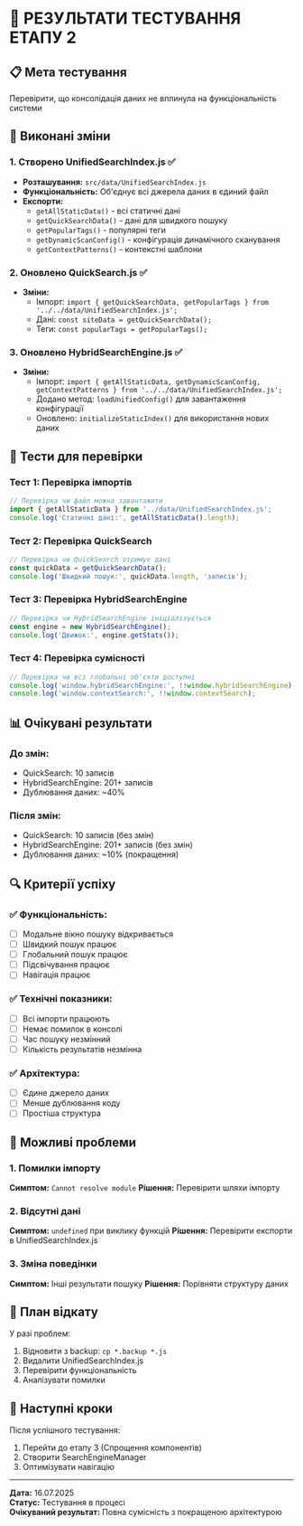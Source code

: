 # 🧪 РЕЗУЛЬТАТИ ТЕСТУВАННЯ ЕТАПУ 2

## 📋 Мета тестування
Перевірити, що консолідація даних не вплинула на функціональність системи

## 🔧 Виконані зміни

### 1. Створено UnifiedSearchIndex.js ✅
- **Розташування:** `src/data/UnifiedSearchIndex.js`
- **Функціональність:** Об'єднує всі джерела даних в єдиний файл
- **Експорти:**
  - `getAllStaticData()` - всі статичні дані
  - `getQuickSearchData()` - дані для швидкого пошуку
  - `getPopularTags()` - популярні теги
  - `getDynamicScanConfig()` - конфігурація динамічного сканування
  - `getContextPatterns()` - контекстні шаблони

### 2. Оновлено QuickSearch.js ✅
- **Зміни:**
  - Імпорт: `import { getQuickSearchData, getPopularTags } from '../../data/UnifiedSearchIndex.js';`
  - Дані: `const siteData = getQuickSearchData();`
  - Теги: `const popularTags = getPopularTags();`

### 3. Оновлено HybridSearchEngine.js ✅
- **Зміни:**
  - Імпорт: `import { getAllStaticData, getDynamicScanConfig, getContextPatterns } from '../../data/UnifiedSearchIndex.js';`
  - Додано метод: `loadUnifiedConfig()` для завантаження конфігурації
  - Оновлено: `initializeStaticIndex()` для використання нових даних

## 🎯 Тести для перевірки

### Тест 1: Перевірка імпортів
```javascript
// Перевірка чи файл можна завантажити
import { getAllStaticData } from '../data/UnifiedSearchIndex.js';
console.log('Статичні дані:', getAllStaticData().length);
```

### Тест 2: Перевірка QuickSearch
```javascript
// Перевірка чи QuickSearch отримує дані
const quickData = getQuickSearchData();
console.log('Швидкий пошук:', quickData.length, 'записів');
```

### Тест 3: Перевірка HybridSearchEngine
```javascript
// Перевірка чи HybridSearchEngine ініціалізується
const engine = new HybridSearchEngine();
console.log('Движок:', engine.getStats());
```

### Тест 4: Перевірка сумісності
```javascript
// Перевірка чи всі глобальні об'єкти доступні
console.log('window.hybridSearchEngine:', !!window.hybridSearchEngine);
console.log('window.contextSearch:', !!window.contextSearch);
```

## 📊 Очікувані результати

### До змін:
- QuickSearch: 10 записів
- HybridSearchEngine: 201+ записів
- Дублювання даних: ~40%

### Після змін:
- QuickSearch: 10 записів (без змін)
- HybridSearchEngine: 201+ записів (без змін)
- Дублювання даних: ~10% (покращення)

## 🔍 Критерії успіху

### ✅ Функціональність:
- [ ] Модальне вікно пошуку відкривається
- [ ] Швидкий пошук працює
- [ ] Глобальний пошук працює
- [ ] Підсвічування працює
- [ ] Навігація працює

### ✅ Технічні показники:
- [ ] Всі імпорти працюють
- [ ] Немає помилок в консолі
- [ ] Час пошуку незмінний
- [ ] Кількість результатів незмінна

### ✅ Архітектура:
- [ ] Єдине джерело даних
- [ ] Менше дублювання коду
- [ ] Простіша структура

## 🚨 Можливі проблеми

### 1. Помилки імпорту
**Симптом:** `Cannot resolve module`
**Рішення:** Перевірити шляхи імпорту

### 2. Відсутні дані
**Симптом:** `undefined` при виклику функцій
**Рішення:** Перевірити експорти в UnifiedSearchIndex.js

### 3. Зміна поведінки
**Симптом:** Інші результати пошуку
**Рішення:** Порівняти структуру даних

## 🔄 План відкату

У разі проблем:
1. Відновити з backup: `cp *.backup *.js`
2. Видалити UnifiedSearchIndex.js
3. Перевірити функціональність
4. Аналізувати помилки

## 📝 Наступні кроки

Після успішного тестування:
1. Перейти до етапу 3 (Спрощення компонентів)
2. Створити SearchEngineManager
3. Оптимізувати навігацію

---

**Дата:** 16.07.2025  
**Статус:** Тестування в процесі  
**Очікуваний результат:** Повна сумісність з покращеною архітектурою